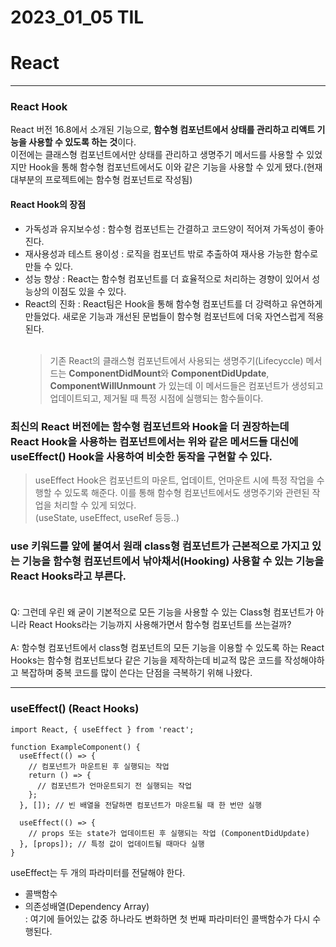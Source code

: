 # 2023_01_05 TIL

# React

---

### **React Hook**

React 버전 16.8에서 소개된 기능으로, **함수형 컴포넌트에서 상태를 관리하고 리액트 기능을 사용할 수 있도록 하는 것**이다.<br>
이전에는 클래스형 컴포넌트에서만 상태를 관리하고 생명주기 메서드를 사용할 수 있었지만 Hook을 통해 함수형 컴포넌트에서도 이와 같은 기능을 사용할 수 있게 됐다.(현재 대부분의 프로젝트에는 함수형 컴포넌트로 작성됨)<br>

#### React Hook의 장점

- 가독성과 유지보수성
  : 함수형 컴포넌트는 간결하고 코드양이 적어져 가독성이 좋아진다.
- 재사용성과 테스트 용이성
  : 로직을 컴포넌트 밖로 추출하여 재사용 가능한 함수로 만들 수 있다.
- 성능 향상
  : React는 함수형 컴포넌트를 더 효율적으로 처리하는 경향이 있어서 성능상의 이점도 있을 수 있다.
- React의 진화
  : React팀은 Hook을 통해 함수형 컴포넌트를 더 강력하고 유연하게 만들었다. 새로운 기능과 개선된 문법들이 함수형 컴포넌트에 더욱 자연스럽게 적용된다.<br><br>
  > 기존 React의 클래스형 컴포넌트에서 사용되는 생명주기(Lifecyccle) 메서드는 **ComponentDidMount**와 **ComponentDidUpdate**, **ComponentWillUnmount** 가 있는데 이 메서드들은 컴포넌트가 생성되고 업데이트되고, 제거될 때 특정 시점에 실행되는 함수들이다.

### 최신의 React 버전에는 함수형 컴포넌트와 Hook을 더 권장하는데<br>React Hook을 사용하는 컴포넌트에서는 위와 같은 메서드들 대신에 useEffect() Hook을 사용하여 비슷한 동작을 구현할 수 있다.

> useEffect Hook은 컴포넌트의 마운트, 업데이트, 언마운트 시에 특정 작업을 수행할 수 있도록 해준다. 이를 통해 함수형 컴포넌트에서도 생명주기와 관련된 작업을 처리할 수 있게 되었다.<br>(useState, useEffect, useRef 등등..)

### use 키워드를 앞에 붙여서 원래 class형 컴포넌트가 근본적으로 가지고 있는 기능을 함수형 컴포넌트에서 낚아채서(Hooking) 사용할 수 있는 기능을 React Hooks라고 부른다.<br><br>

Q: 그런데 우린 왜 굳이 기본적으로 모든 기능을 사용할 수 있는 Class형 컴포넌트가 아니라 React Hooks라는 기능까지 사용해가면서 함수형 컴포넌트를 쓰는걸까?<br><br>
A: 함수형 컴포넌트에서 class형 컴포넌트의 모든 기능을 이용할 수 있도록 하는 React Hooks는 함수형 컴포넌트보다 같은 기능을 제작하는데 비교적 많은 코드를 작성해야하고 복잡하며 중복 코드를 많이 쓴다는 단점을 극복하기 위해 나왔다.

---

### **useEffect()** (React Hooks)

```JSX
import React, { useEffect } from 'react';

function ExampleComponent() {
  useEffect(() => {
    // 컴포넌트가 마운트된 후 실행되는 작업
    return () => {
      // 컴포넌트가 언마운트되기 전 실행되는 작업
    };
  }, []); // 빈 배열을 전달하면 컴포넌트가 마운트될 때 한 번만 실행

  useEffect(() => {
    // props 또는 state가 업데이트된 후 실행되는 작업 (ComponentDidUpdate)
  }, [props]); // 특정 값이 업데이트될 때마다 실행
}
```

useEffect는 두 개의 파라미터를 전달해야 한다.<br>

- 콜백함수
- 의존성배열(Dependency Array)<br>
  : 여기에 들어있는 값중 하나라도 변화하면 첫 번째 파라미터인 콜백함수가 다시 수행된다.
